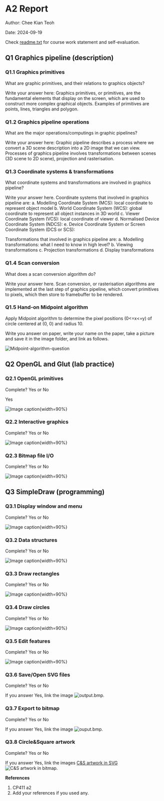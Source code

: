 # A2 Report

Author: Chee Kian Teoh

Date: 2024-09-19

Check [readme.txt](readme.txt) for course work statement and self-evaluation. 
  
## Q1 Graphics pipeline (description)


### Q1.1 Graphics primitives

What are graphic primitives, and their relations to graphics objects?

Write your answer here:
Graphics primitives, or primitives, are the fundamental elements that display on the screen, which are used to construct more complex graphical objects. Examples of primitives are points, lines, triangles and polygon.


### Q1.2 Graphics pipeline operations

What are the major operations/computings in graphic pipelines?

Write your answer here:
Graphic pipeline describes a process where we convert a 3D scene description into a 2D image that we can view. Processes of graphics pipeline involves transformations between scenes (3D scene to 2D scene), projection and rasterisation.


### Q1.3 Coordinate systems & transformations

What coordinate systems and transformations are involved in graphics pipeline?

Write your answer here.
Coordinate systems that involved in graphics pipeline are:
a. Modelling Coordinate System (MCS): local coordinate to represent object model
b. World Coordinate System (WCS): global coordinate to represent all object instances in 3D world
c. Viewer Coordinate System (VCS): local coordinate of viewer
d. Normalised Device Coordinate System (NDCS): 
e. Device Coordinate System or Screen Coordinate System (DCS or SCS):

Transformations that involved in graphics pipeline are:
a. Modelling transformations: what I need to know in high level?
b. Viewing transformations
c. Projection transformations
d. Display transformations



### Q1.4 Scan conversion

What does a scan conversion algorithm do?

Write your answer here.
Scan conversion, or rasterisation algorithms are implemented at the last step of graphics pipeline, which convert primitives to pixels, which then store to framebuffer to be rendered.


### Q1.5 Hand-on Midpoint algorithm

Apply Midpoint algorithm to determine the pixel positions (0<=x<=y) of circle centered at (0, 0) and radius 10.

Write you answer on paper, write your name on the paper, take a picture and save it in the image folder, and link as follows.  

![Midpoint-algorithm-question](https://github.com/user-attachments/assets/dc557584-21a8-480b-9b37-afbce00c52ed)


## Q2 OpenGL and Glut (lab practice)


### Q2.1 OpenGL primitives 

Complete? Yes or No 

<!--If you answer Yes, insert a screenshot image to show the completion.-->
Yes

![Image caption](images/demo.png){width=90%}

<!-- If No, add a short description to describe the issues encountered.-->

### Q2.2 Interactive graphics 

Complete? Yes or No 

<!--If you answer Yes, insert a screenshot image to show the completion.-->

![Image caption](images/demo.png){width=90%}

<!-- If No, add a short description to describe the issues encountered.-->

### Q2.3 Bitmap file I/O 

Complete? Yes or No 

<!--If you answer Yes, insert a screenshot image to show the completion.-->

![Image caption](images/demo.png){width=90%}

<!-- If No, add a short description to describe the issues encountered.-->


## Q3 SimpleDraw (programming)


### Q3.1 Display window and menu

Complete? Yes or No 

<!--If you answer Yes, insert a screenshot image to show the completion. -->

![Image caption](images/demo.png){width=90%}

<!--If No, add a short description to describe the issues encountered.-->


### Q3.2 Data structures

Complete? Yes or No 

<!--If you answer Yes, insert a screenshot image to show the completion. -->

![Image caption](images/demo.png){width=90%}

<!--If No, add a short description to describe the issues encountered.-->


### Q3.3 Draw rectangles

Complete? Yes or No 

<!--If you answer Yes, insert a screenshot image to show the completion. -->

![Image caption](images/demo.png){width=90%}

<!--If No, add a short description to describe the issues encountered.-->


### Q3.4 Draw circles

Complete? Yes or No 

<!--If you answer Yes, insert a screenshot image to show the completion. -->

![Image caption](images/demo.png){width=90%}

<!--If No, add a short description to describe the issues encountered.-->


### Q3.5 Edit features

Complete? Yes or No 

<!--If you answer Yes, insert a screenshot image to show the completion. -->

![Image caption](images/demo.png){width=90%}

<!--If No, add a short description to describe the issues encountered.-->


### Q3.6 Save/Open SVG files

Complete? Yes or No

If you answer Yes, link the image
![output.bmp](images/output.svg).


### Q3.7 Export to bitmap

Complete? Yes or No

If you answer Yes, link the image
![ouput.bmp](images/output.bmp).


### Q3.8 Circle&Square artwork

Complete? Yes or No

If you answer Yes, link the images
[C&S artwork in SVG](images/c&s.svg)
![C&S artwork in bitmap](images/c&s.bmp).




**References**

1. CP411 a2
2. Add your references if you used any. 

